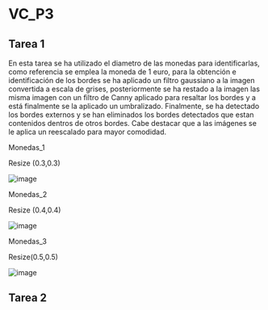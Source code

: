 # VC_P3

## Tarea 1

En esta tarea se ha utilizado el diametro de las monedas para identificarlas, como referencia se emplea la moneda de 1 euro, para la obtención e identificación de los bordes se ha aplicado un filtro gaussiano a la imagen convertida a escala de grises, posteriormente se ha restado a la imagen las misma imagen con un filtro de Canny aplicado para resaltar los bordes y a está finalmente se la aplicado un umbralizado. Finalmente, se ha detectado los bordes externos y se han eliminados los bordes detectados que estan contenidos dentros de otros bordes. Cabe destacar que a las imágenes se le aplica un reescalado para mayor comodidad.

Monedas_1

Resize (0.3,0.3)

![image](https://github.com/user-attachments/assets/2ed6b804-4ad8-41db-907b-0bb492133274)

Monedas_2

Resize (0.4,0.4)

![image](https://github.com/user-attachments/assets/5ddc3b03-c927-4a74-90bf-a92a505ee602)

Monedas_3

Resize(0.5,0.5)

![image](https://github.com/user-attachments/assets/39068cb7-bb3f-4518-8ba6-d204892e68fb)


## Tarea 2
